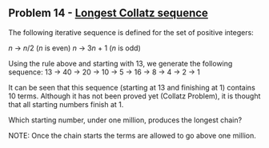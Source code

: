 ## Problem 14 - [Longest Collatz sequence](https://projecteuler.net/problem=14)

The following iterative sequence is defined for the set of positive integers:

*n* → *n*/2 (*n* is even)
*n* → 3*n* + 1 (*n* is odd)

Using the rule above and starting with 13, we generate the following sequence:
13 → 40 → 20 → 10 → 5 → 16 → 8 → 4 → 2 → 1

It can be seen that this sequence (starting at 13 and finishing at 1) contains 10 terms. Although it has not been proved yet (Collatz Problem), it is thought that all starting numbers finish at 1.

Which starting number, under one million, produces the longest chain?

NOTE: Once the chain starts the terms are allowed to go above one million.
